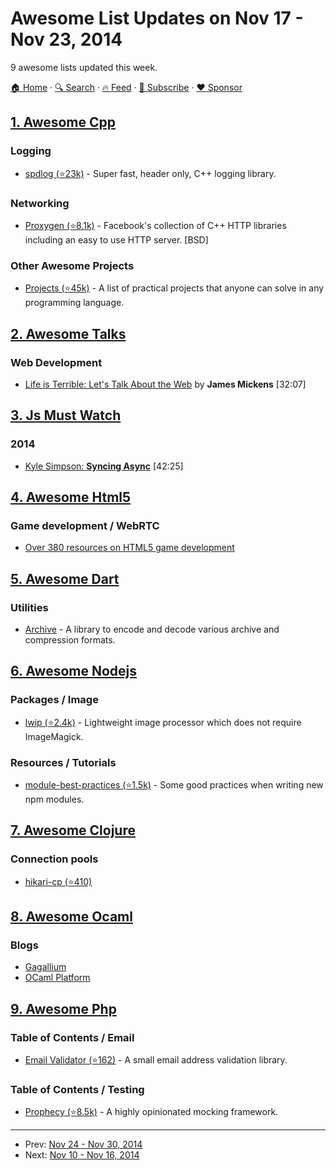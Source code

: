 # Awesome List Updates on Nov 17 - Nov 23, 2014

9 awesome lists updated this week.

[🏠 Home](/README.md) · [🔍 Search](https://www.trackawesomelist.com/search/) · [🔥 Feed](https://www.trackawesomelist.com/week/rss.xml) · [📮 Subscribe](https://trackawesomelist.us17.list-manage.com/subscribe?u=d2f0117aa829c83a63ec63c2f&id=36a103854c) · [❤️  Sponsor](https://github.com/sponsors/theowenyoung)



## [1. Awesome Cpp](/content/fffaraz/awesome-cpp/week/README.md)

### Logging

*   [spdlog (⭐23k)](https://github.com/gabime/spdlog) - Super fast, header only, C++ logging library.

### Networking

*   [Proxygen (⭐8.1k)](https://github.com/facebook/proxygen) - Facebook's collection of C++ HTTP libraries including an easy to use HTTP server. \[BSD]

### Other Awesome Projects

*   [Projects (⭐45k)](https://github.com/karan/Projects) - A list of practical projects that anyone can solve in any programming language.

## [2. Awesome Talks](/content/JanVanRyswyck/awesome-talks/week/README.md)

### Web Development

*   [Life is Terrible: Let's Talk About the Web](http://vimeo.com/111122950) by **James Mickens** \[32:07]

## [3. Js Must Watch](/content/bolshchikov/js-must-watch/week/README.md)

### 2014

*   [Kyle Simpson: **Syncing Async**](https://www.youtube.com/watch?v=-wYw0bZZ38Y) \[42:25]

## [4. Awesome Html5](/content/diegocard/awesome-html5/week/README.md)

### Game development / WebRTC

*   [Over 380 resources on HTML5 game development](https://html5-game-development.zeef.com/andre.antonio.schmitz)

## [5. Awesome Dart](/content/yissachar/awesome-dart/week/README.md)

### Utilities

*   [Archive](https://pub.dartlang.org/packages/archive) - A library to encode and decode various archive and compression formats.

## [6. Awesome Nodejs](/content/sindresorhus/awesome-nodejs/week/README.md)

### Packages / Image

*   [lwip (⭐2.4k)](https://github.com/EyalAr/lwip) - Lightweight image processor which does not require ImageMagick.

### Resources / Tutorials

*   [module-best-practices (⭐1.5k)](https://github.com/mattdesl/module-best-practices) - Some good practices when writing new npm modules.

## [7. Awesome Clojure](/content/razum2um/awesome-clojure/week/README.md)

### Connection pools

*   [hikari-cp (⭐410)](https://github.com/tomekw/hikari-cp)

## [8. Awesome Ocaml](/content/ocaml-community/awesome-ocaml/week/README.md)

### Blogs

*   [Gagallium](http://gallium.inria.fr/blog/)
*   [OCaml Platform](https://opam.ocaml.org/blog/)

## [9. Awesome Php](/content/ziadoz/awesome-php/week/README.md)

### Table of Contents / Email

*   [Email Validator (⭐162)](https://github.com/nojacko/email-validator) - A small email address validation library.

### Table of Contents / Testing

*   [Prophecy (⭐8.5k)](https://github.com/phpspec/prophecy) - A highly opinionated mocking framework.

---

- Prev: [Nov 24 - Nov 30, 2014](/content/2014/47/README.md)
- Next: [Nov 10 - Nov 16, 2014](/content/2014/45/README.md)